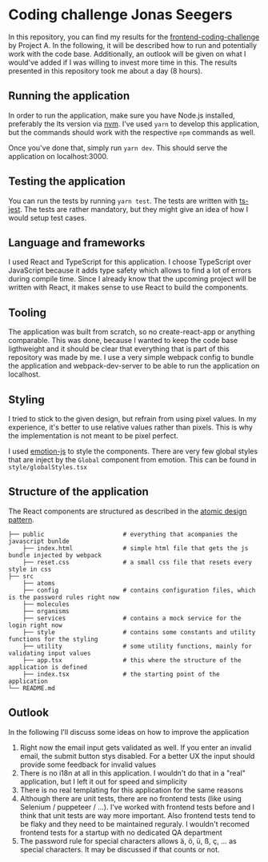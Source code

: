 # Coding challenge Jonas Seegers

In this repository, you can find my results for the [frontend-coding-challenge](https://github.com/project-a/frontend-coding-challenge) by Project A. In the following, it will be described how to run and potentially work with the code base. Additionally, an outlook will be given on what I would've added if I was willing to invest more time in this. The results presented in this repository took me about a day (8 hours).

## Running the application

In order to run the application, make sure you have Node.js installed, preferably the lts version via [nvm](https://github.com/nvm-sh/nvm). I've used `yarn` to develop this application, but the commands should work with the respective `npm` commands as well.

Once you've done that, simply run `yarn dev`. This should serve the application on localhost:3000.

## Testing the application

You can run the tests by running `yarn test`. The tests are written with [ts-jest](https://github.com/kulshekhar/ts-jest). The tests are rather mandatory, but they might give an idea of how I would setup test cases.

## Language and frameworks

I used React and TypeScript for this application. I choose TypeScript over JavaScript because it adds type safety which allows to find a lot of errors during compile time. Since I already know that the upcoming project will be written with React, it makes sense to use React to build the components.

## Tooling

The application was built from scratch, so no create-react-app or anything comparable. This was done, because I wanted to keep the code base ligthweight and it should be clear that everything that is part of this repository was made by me. I use a very simple webpack config to bundle the application and webpack-dev-server to be able to run the application on localhost.

## Styling

I tried to stick to the given design, but refrain from using pixel values. In my experience, it's better to use relative values rather than pixels. This is why the implementation is not meant to be pixel perfect.

I used [emotion-js](https://github.com/emotion-js/emotion) to style the components. There are very few global styles that are inject by the `Global` component from emotion. This can be found in `style/globalStyles.tsx`

## Structure of the application

The React components are structured as described in the [atomic design pattern](https://bradfrost.com/blog/post/atomic-web-design/).

```
├── public                      # everything that acompanies the javascript bunlde
    ├── index.html              # simple html file that gets the js bundle injected by webpack
    ├── reset.css               # a small css file that resets every style in css
├── src
    ├── atoms
    ├── config                  # contains configuration files, which is the password rules right now
    ├── molecules
    ├── organisms
    ├── services                # contains a mock service for the login right now
    ├── style                   # contains some constants and utility functions for the styling
    ├── utility                 # some utility functions, mainly for validating input values
    ├── app.tsx                 # this where the structure of the application is defined
    ├── index.tsx               # the starting point of the application
└── README.md
```

## Outlook

In the following I'll discuss some ideas on how to improve the application

1. Right now the email input gets validated as well. If you enter an invalid email, the submit button stys disabled. For a better UX the input should provide some feedback for invalid values
2. There ís no i18n at all in this application. I wouldn't do that in a "real" application, but I left it out for speed and simplicity
3. There is no real templating for this application for the same reasons
4. Although there are unit tests, there are no frontend tests (like using Selenium / puppeteer / ...). I've worked with frontend tests before and I think that unit tests are way more important. Also frontend tests tend to be flaky and they need to be maintained reguraly. I wouldn't recomed frontend tests for a startup with no dedicated QA department
5. The password rule for special characters allows ä, ö, ü, ß, ç, ... as special characters. It may be discussed if that counts or not.
